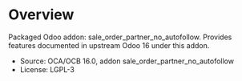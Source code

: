# Overview

Packaged Odoo addon: sale_order_partner_no_autofollow. Provides features documented in upstream Odoo 16 under this addon.

- Source: OCA/OCB 16.0, addon sale_order_partner_no_autofollow
- License: LGPL-3
